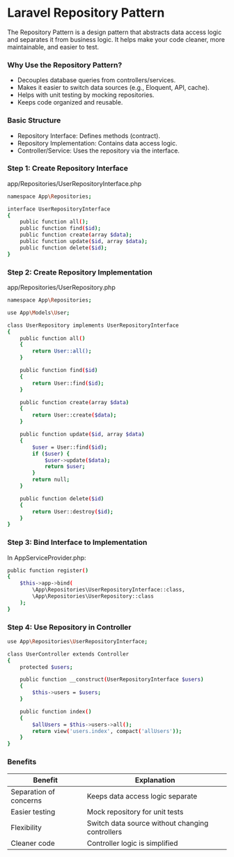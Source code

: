 
# Laravel Repository Pattern
The Repository Pattern is a design pattern that abstracts data access logic and separates it from business logic. It helps make your code cleaner, more maintainable, and easier to test.


### Why Use the Repository Pattern?

* Decouples database queries from controllers/services.
* Makes it easier to switch data sources (e.g., Eloquent, API, cache).
* Helps with unit testing by mocking repositories.
* Keeps code organized and reusable.


###  Basic Structure

* Repository Interface: Defines methods (contract).
* Repository Implementation: Contains data access logic.
* Controller/Service: Uses the repository via the interface.

### Step 1: Create Repository Interface
app/Repositories/UserRepositoryInterface.php

```bash
namespace App\Repositories;

interface UserRepositoryInterface
{
    public function all();
    public function find($id);
    public function create(array $data);
    public function update($id, array $data);
    public function delete($id);
}

```

### Step 2: Create Repository Implementation
app/Repositories/UserRepository.php

```bash
namespace App\Repositories;

use App\Models\User;

class UserRepository implements UserRepositoryInterface
{
    public function all()
    {
        return User::all();
    }

    public function find($id)
    {
        return User::find($id);
    }

    public function create(array $data)
    {
        return User::create($data);
    }

    public function update($id, array $data)
    {
        $user = User::find($id);
        if ($user) {
            $user->update($data);
            return $user;
        }
        return null;
    }

    public function delete($id)
    {
        return User::destroy($id);
    }
}
```

### Step 3: Bind Interface to Implementation
In AppServiceProvider.php:

```bash
public function register()
{
    $this->app->bind(
        \App\Repositories\UserRepositoryInterface::class,
        \App\Repositories\UserRepository::class
    );
}
```

### Step 4: Use Repository in Controller
```bash
use App\Repositories\UserRepositoryInterface;

class UserController extends Controller
{
    protected $users;

    public function __construct(UserRepositoryInterface $users)
    {
        $this->users = $users;
    }

    public function index()
    {
        $allUsers = $this->users->all();
        return view('users.index', compact('allUsers'));
    }
}

```

### Benefits
| Benefit                | Explanation                                     |
| ---------------------- | ----------------------------------------------- |
| Separation of concerns | Keeps data access logic separate                |
| Easier testing         | Mock repository for unit tests                  |
| Flexibility            | Switch data source without changing controllers |
| Cleaner code           | Controller logic is simplified                  |



